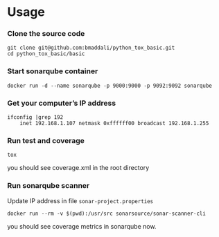 # Usage

### Clone the source code
```
git clone git@github.com:bmaddali/python_tox_basic.git
cd python_tox_basic/basic
```

### Start sonarqube container
```
docker run -d --name sonarqube -p 9000:9000 -p 9092:9092 sonarqube
```

### Get your computer’s IP address

```
ifconfig |grep 192 
	inet 192.168.1.107 netmask 0xffffff00 broadcast 192.168.1.255
```

### Run test and coverage 
```
tox
```
you should see coverage.xml in the root directory


### Run sonarqube scanner

Update IP address in file `sonar-project.properties`
```
docker run --rm -v $(pwd):/usr/src sonarsource/sonar-scanner-cli
```
you should see coverage metrics in sonarqube now.

